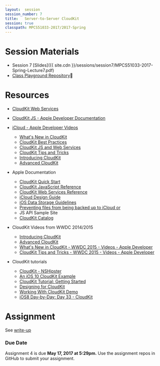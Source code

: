 ```yaml
---
layout:  session
session_number: 7
title:   Server-to-Server CloudKit
session: true
classpath: MPCS51033-2017/2017-Spring
---
```


Session Materials
=================
* Session 7 [Slides]({{ site.cdn }}/sessions/session7/MPCS51033-2017-Spring-Lecture7.pdf)
* [Class Playground Repository](https://github.com/uchicago-cloud/mpcs51033-2017-spring-playground)

Resources
=========
* [CloudKit Web Services](https://developer.apple.com/library/content/documentation/DataManagement/Conceptual/CloudKitWebServicesReference/SettingUpWebServices/SettingUpWebServices.html#//apple_ref/doc/uid/TP40015240-CH24-SW6)
* [CloudKit JS - Apple Developer Documentation](https://developer.apple.com/reference/cloudkitjs)


* [iCloud - Apple Developer Videos](https://developer.apple.com/icloud/)
  - [What's New in CloudKit](https://developer.apple.com/videos/play/wwdc2016/226/)
  - [CloudKit Best Practices](https://developer.apple.com/videos/play/wwdc2016/231/)
  - [CloudKit JS and Web Services](https://developer.apple.com/videos/play/wwdc2015/710/)
  - [CloudKit Tips and Tricks](https://developer.apple.com/videos/play/wwdc2015/715/)
  - [Introducing CloudKit](https://developer.apple.com/videos/play/wwdc2014/208/)
  - [Advanced CloudKit](https://developer.apple.com/videos/play/wwdc2014/231/)

* Apple Documentation
  - [CloudKit Quick Start](https://developer.apple.com/library/prerelease/ios/documentation/DataManagement/Conceptual/CloudKitQuickStart/Introduction/Introduction.html)
  - [CloudKit JavaScript Reference](https://developer.apple.com/library/prerelease/ios/documentation/CloudKitJS/Reference/CloudKitJavaScriptReference/index.html)
  - [CloudKit Web Services Reference](https://developer.apple.com/library/prerelease/ios/documentation/DataManagement/Conceptual/CloutKitWebServicesReference/Introduction/Introduction.html)
  - [iCloud Design Guide](https://developer.apple.com/library/ios/icloud_design_guide)
  - [iOS Data Storage Guidelines](https://developer.apple.com/icloud/documentation/data-storage/)
  - [Preventing files from being backed up to iCloud or](https://developer.apple.com/library/ios/qa/qa1719/)

  * JS API Sample Site
  - [CloudKit Catalog](https://cdn.apple-cloudkit.com/cloudkit-catalog/)

* CloudKit Videos from WWDC 2014/2015
  - [Introducing CloudKit](https://developer.apple.com/videos/play/wwdc2014/208/)
  - [Advanced CloudKit](https://developer.apple.com/videos/play/wwdc2014/231/)
  - [What's New in CloudKit - WWDC 2015 - Videos - Apple Developer](https://developer.apple.com/videos/play/wwdc2015/704/)
  - [CloudKit Tips and Tricks - WWDC 2015 - Videos - Apple Developer](https://developer.apple.com/videos/play/wwdc2015/715/)

* CloudKit tutorials
  - [CloudKit - NSHipster](http://nshipster.com/cloudkit/)
  - [An iOS 10 CloudKit Example](http://www.techotopia.com/index.php/An_iOS_8_CloudKit_Example)
  -  [CloudKit Tutorial: Getting Started](https://www.raywenderlich.com/134694/cloudkit-tutorial-getting-started)
  - [Designing for CloudKit](https://developer.apple.com/library/ios/documentation/General/Conceptual/iCloudDesignGuide/DesigningforCloudKit/DesigningforCloudKit.html)
  - [Working With CloudKit Demo](http://www.appcoda.com/cloudkit-introduction-tutorial/)
  - [iOS8 Day-by-Day: Day 33 - CloudKit](http://www.shinobicontrols.com/blog/posts/2014/10/15/ios8-day-by-day-day-33-cloudkit)


Assignment
============
See [write-up](mpcs51033-2017-spring-assignment4.pdf)

### Due Date ####
Assignment 4 is due **May 17, 2017 at 5:29pm.** Use the assignment repos in GitHub to submit your assignment.  

